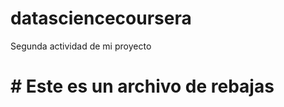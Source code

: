 datasciencecoursera
===================

Segunda actividad de mi proyecto
# # Este es un archivo de rebajas
